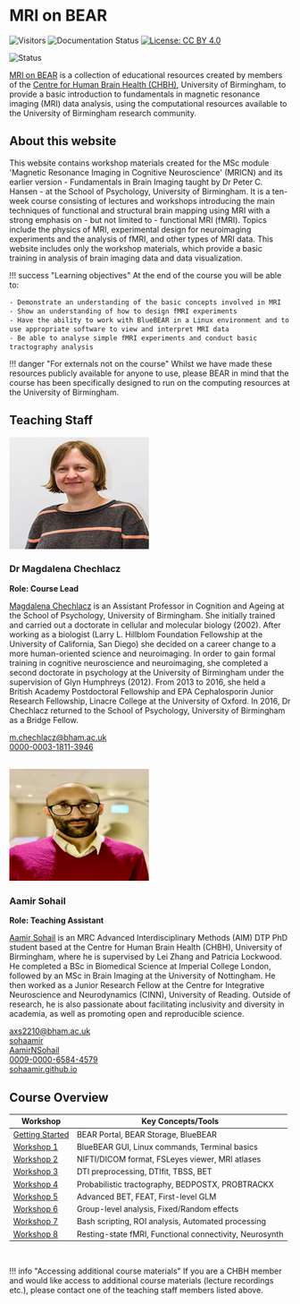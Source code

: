 # MRI on BEAR 

<!-- Visitor Count and Documentation Info -->
![Visitors](https://pageview.vercel.app/?github_user=chbh-opensource) ![Documentation Status](https://img.shields.io/badge/docs-passing-brightgreen) [![License: CC BY 4.0](https://img.shields.io/badge/License-CC%20BY%204.0-lightgrey.svg)](https://creativecommons.org/licenses/by/4.0/)

![Status](https://img.shields.io/badge/Status-Work%20in%20Progress%20|%20Pre--release-orange)

[MRI on BEAR](https://github.com/chbh-opensource/mri-on-bear-edu) is a collection of educational resources created by members of the [Centre for Human Brain Health (CHBH)](https://www.birmingham.ac.uk/research/centre-for-human-brain-health), University of Birmingham, to provide a basic introduction to fundamentals in magnetic resonance imaging (MRI) data analysis, using the computational resources available to the University of Birmingham research community.

## About this website

This website contains workshop materials created for the MSc module 'Magnetic Resonance Imaging in Cognitive Neuroscience' (MRICN) and its earlier version - Fundamentals in Brain Imaging taught by Dr Peter C. Hansen - at the School of Psychology, University of Birmingham. It is a ten-week course consisting of lectures and workshops introducing the main techniques of functional and structural brain mapping using MRI with a strong emphasis on - but not limited to - functional MRI (fMRI). Topics include the physics of MRI, experimental design for neuroimaging experiments and the analysis of fMRI, and other types of MRI data. This website includes only the workshop materials, which provide a basic training in analysis of brain imaging data and data visualization. 

!!! success "Learning objectives"
    At the end of the course you will be able to:

    - Demonstrate an understanding of the basic concepts involved in MRI
    - Show an understanding of how to design fMRI experiments
    - Have the ability to work with BlueBEAR in a Linux environment and to use appropriate software to view and interpret MRI data
    - Be able to analyse simple fMRI experiments and conduct basic tractography analysis

!!! danger "For externals not on the course"
    Whilst we have made these resources publicly available for anyone to use, please BEAR in mind that the course has been specifically designed to run on the computing resources at the University of Birmingham.

## Teaching Staff

<p>
  <img src="assets/images/main_page/magda.jpg" alt="Magda" width="250" height="200">
</p>

<h3>Dr Magdalena Chechlacz</h3>
<b>Role: Course Lead</b>

[Magdalena Chechlacz](https://www.birmingham.ac.uk/staff/profiles/psychology/chechlacz-magda) is an Assistant Professor in Cognition and Ageing at the School of Psychology, University of Birmingham. She initially trained and carried out a doctorate in cellular and molecular biology (2002). After working as a biologist (Larry L. Hillblom Foundation Fellowship at the University of California, San Diego) she decided on a career change to a more human-oriented science and neuroimaging. In order to gain formal training in cognitive neuroscience and neuroimaging, she completed a second doctorate in psychology at the University of Birmingham under the supervision of Glyn Humphreys (2012). From 2013 to 2016, she held a British Academy Postdoctoral Fellowship and EPA Cephalosporin Junior Research Fellowship, Linacre College at the University of Oxford. In 2016, Dr Chechlacz returned to the School of Psychology, University of Birmingham as a Bridge Fellow.

<div class="social-links">
<div class="social-item"><a href="mailto:m.chechlacz@bham.ac.uk"><i class="fa-solid fa-envelope fa-xl"></i> m.chechlacz@bham.ac.uk</a></div>
<div class="social-item"><a href="https://orcid.org/0000-0003-1811-3946" target="_blank"><i class="fa-brands fa-orcid fa-xl"></i> 0000-0003-1811-3946</a></div>
</div>
<br>
<p>
  <img src="assets/images/main_page/aamir.png" alt="Aamir" width="250" height="200">
</p>

<h3>Aamir Sohail</h3>
<b>Role: Teaching Assistant</b>

[Aamir Sohail](https://sohaamir.github.io/) is an MRC Advanced Interdisciplinary Methods (AIM) DTP PhD student based at the Centre for Human Brain Health (CHBH), University of Birmingham, where he is supervised by Lei Zhang and Patricia Lockwood. He completed a BSc in Biomedical Science at Imperial College London, followed by an MSc in Brain Imaging at the University of Nottingham. He then worked as a Junior Research Fellow at the Centre for Integrative Neuroscience and Neurodynamics (CINN), University of Reading. Outside of research, he is also passionate about facilitating inclusivity and diversity in academia, as well as promoting open and reproducible science.

<div class="social-links">
<div class="social-item"><a href="mailto:axs2210@bham.ac.uk"><i class="fa-solid fa-envelope fa-xl"></i> axs2210@bham.ac.uk</a></div>
<div class="social-item"><a href="https://github.com/sohaamir" target="_blank"><i class="fa-brands fa-github fa-xl"></i> sohaamir</a></div>
<div class="social-item"><a href="https://twitter.com/AamirNSohail" target="_blank"><i class="fa-brands fa-x-twitter fa-xl"></i> AamirNSohail</a></div>
<div class="social-item"><a href="https://orcid.org/0009-0000-6584-4579" target="_blank"><i class="fa-brands fa-orcid fa-xl"></i> 0009-0000-6584-4579</a></div>
<div class="social-item"><a href="https://sohaamir.github.io/" target="_blank"><i class="fa-solid fa-globe fa-xl" style="color: #87CEEB;"></i> sohaamir.github.io</a></div>
</div>

## Course Overview

| Workshop | Key Concepts/Tools |
|----------|-------------------|
| [Getting Started](https://chbh-opensource.github.io/mri-on-bear-edu/setting-up/) | BEAR Portal, BEAR Storage, BlueBEAR |
| [Workshop 1](https://chbh-opensource.github.io/mri-on-bear-edu/workshop1/workshop1-intro/) | BlueBEAR GUI, Linux commands, Terminal basics |
| [Workshop 2](https://chbh-opensource.github.io/mri-on-bear-edu/workshop2/workshop2-intro/) | NIFTI/DICOM format, FSLeyes viewer, MRI atlases |
| [Workshop 3](https://chbh-opensource.github.io/mri-on-bear-edu/workshop3/workshop3-intro/) | DTI preprocessing, DTIfit, TBSS, BET |
| [Workshop 4](https://chbh-opensource.github.io/mri-on-bear-edu/workshop4/workshop4-intro/) | Probabilistic tractography, BEDPOSTX, PROBTRACKX |
| [Workshop 5](https://chbh-opensource.github.io/mri-on-bear-edu/workshop5/workshop5-intro/) | Advanced BET, FEAT, First-level GLM |
| [Workshop 6](https://chbh-opensource.github.io/mri-on-bear-edu/workshop6/workshop6-intro/) | Group-level analysis, Fixed/Random effects |
| [Workshop 7](https://chbh-opensource.github.io/mri-on-bear-edu/workshop7/scripting-fsl/) | Bash scripting, ROI analysis, Automated processing |
| [Workshop 8](https://chbh-opensource.github.io/mri-on-bear-edu/workshop8/functional-connectivity/) | Resting-state fMRI, Functional connectivity, Neurosynth |

<br>

!!! info "Accessing additional course materials"
    If you are a CHBH member and would like access to additional course materials (lecture recordings etc.), please contact one of the teaching staff members listed above.

<br>